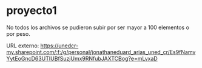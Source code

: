 # proyecto1

No todos los archivos se pudieron subir por ser mayor a 100 elementos o por peso.

URL externo: https://unedcr-my.sharepoint.com/:f:/g/personal/jonathaneduard_arias_uned_cr/Es9fNamvYytEoGncD63UTIUBfSuzjUmx9RNfubJAXTCBog?e=mLvxaD
